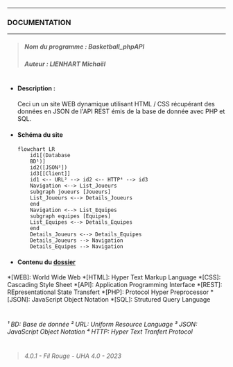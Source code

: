 ***
### DOCUMENTATION
***
>##### Nom du programme : Basketball_phpAPI
>##### Auteur : LIENHART Michaël
#
- #### Description :
    Ceci un un site WEB dynamique utilisant HTML / CSS récupérant des données en JSON de l'API REST émis de la base de donnée avec PHP et SQL.
- #### Schéma du site
    ```mermaid
    flowchart LR
        id1[(Database
        BD¹)]
        id2([JSON³])
        id3[[Client]]
        id1 <-- URL² --> id2 <-- HTTP⁴ --> id3
        Navigation <--> List_Joueurs
        subgraph joueurs [Joueurs]
        List_Joueurs <--> Details_Joueurs
        end
        Navigation <--> List_Equipes
        subgraph equipes [Equipes]
        List_Equipes <--> Details_Equipes
        end
        Details_Joueurs <--> Details_Equipes
        Details_Joueurs --> Navigation
        Details_Equipes --> Navigation
    ```
- #### Contenu du [dossier](ls.txt)
*[WEB]: World Wide Web
*[HTML]: Hyper Text Markup Language
*[CSS]: Cascading Style Sheet
*[API]: Application Programming Interface
*[REST]: REpresentational State Transfert
*[PHP]: Protocol Hyper Preprocessor
*[JSON]: JavaScript Object Notation
*[SQL]: Strutured Query Language
#
*¹ BD: Base de donnée*
*² URL: Uniform Resource Language*
*³ JSON: JavaScript Object Notation*
*⁴ HTTP: Hyper Text Tranfert Protocol*
#
>###### 4.0.1 - Fil Rouge - UHA 4.0 - 2023